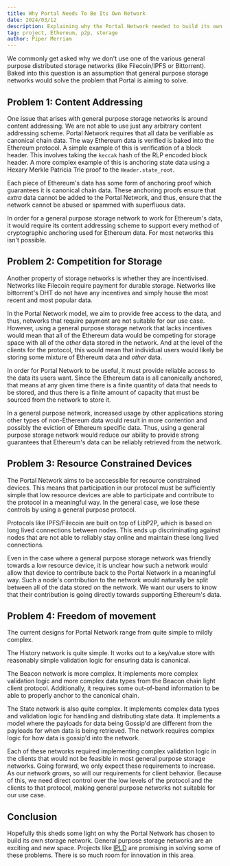 ```yaml
---
title: Why Portal Needs To Be Its Own Network
date: 2024/03/12
description: Explaining why the Portal Network needed to build its own network rather than leverage an existing distributed storage engine like Filecoin or Swarm.
tag: project, Ethereum, p2p, storage
author: Piper Merriam
---
```


We commonly get asked why we don't use one of the various general purpose
distributed storage networks (like Filecoin/IPFS or Bittorrent).  Baked into
this question is an assumption that general purpose storage networks would
solve the problem that Portal is aiming to solve.

## Problem 1: Content Addressing

One issue that arises with general purpose storage networks is around content
addressing.  We are not able to use just any arbitrary content addressing
scheme.  Portal Network requires that all data be verifiable as canonical chain
data.  The way Ethereum data is verified is baked into the Ethereum protocol.
A simple example of this is verification of a block header.  This involves
taking the `keccak` hash of the RLP encoded block header.  A more complex
example of this is anchoring state data using a Hexary Merkle Patricia Trie
proof to the `Header.state_root`.

Each piece of Ethereum's data has some form of anchoring proof which guarantees
it is canonical chain data.  These anchoring proofs ensure that *extra* data
cannot be added to the Portal Network, and thus, ensure that the network cannot
be abused or spammed with superfluous data.

In order for a general purpose storage network to work for Ethereum's data, it
would require its content addressing scheme to support every method of
cryptographic anchoring used for Ethereum data.  For most networks this isn't
possible.

## Problem 2: Competition for Storage

Another property of storage networks is whether they are incentivised. Networks
like Filecoin require payment for durable storage. Networks like bittorrent's
DHT do not have any incentives and simply house the most recent and most
popular data.

In the Portal Network model, we aim to provide free access to the data, and
thus, networks that require payment are not suitable for our use case.
However, using a general purpose storage network that lacks incentives would
mean that all of the Ethereum data would be competing for storage space with
all of the *other* data stored in the network.  And at the level of the clients
for the protocol, this would mean that individual users would likely be storing
some mixture of Ethereum data and *other* data.

In order for Portal Network to be useful, it must provide reliable access to
the data its users want.  Since the Ethereum data is all canonically anchored,
that means at any given time there is a finite quantity of data that needs to
be stored, and thus there is a finite amount of capacity that must be sourced
from the network to store it.

In a general purpose network, increased usage by other applications storing
other types of non-Ethereum data would result in more contention and possibly
the eviction of Ethereum specific data.  Thus, using a general purpose storage
network would reduce our ability to provide strong guarantees that Ethereum's
data can be reliably retrieved from the network.

## Problem 3: Resource Constrained Devices

The Portal Network aims to be acccessible for resource constrained devices.
This means that participation in our protocol must be sufficiently simple that
low resource devices are able to participate and contribute to the protocol in
a meaningful way.  In the general case, we lose these controls by using a
general purpose protocol.

Protocols like IPFS/Filecoin are built on top of LibP2P, which is based on long
lived connections between nodes.  This ends up discriminating against nodes
that are not able to reliably stay online and maintain these long lived
connections.

Even in the case where a general purpose storage network was friendly towards a
low resource device, it is unclear how such a network would allow that device
to contribute back to the Portal Network in a meaningful way.  Such a node's
contribution to the network would naturally be split between all of the data
stored on the network.  We want our users to know that their contribution is
going directly towards supporting Ethereum's data.


## Problem 4: Freedom of movement

The current designs for Portal Network range from quite simple to mildly
complex.

The History network is quite simple.  It works out to a key/value store with
reasonably simple validation logic for ensuring data is canonical.

The Beacon network is more complex.  It implements more complex validation
logic and more complex data types from the Beacon chain light client protocol.
Additionally, it requires some out-of-band information to be able to properly
anchor to the canonical chain.

The State network is also quite complex.  It implements complex data types and
validation logic for handling and distributing state data. It implements a
model where the payloads for data being Gossip'd are different from the
payloads for when data is being retrieved.  The network requires complex logic
for how data is gossip'd into the network.

Each of these networks required implementing complex validation logic in the
clients that would not be feasible in most general purpose storage networks.
Going forward, we only expect these requirements to increase.  As our network
grows, so will our requirements for client behavior.  Because of this, we need
direct control over the low levels of the protocol and the clients to that
protocol, making general purpose networks not suitable for our use case.


## Conclusion

Hopefully this sheds some light on why the Portal Network has chosen to build
its own storage network. General purpose storage networks are an exciting and
new space.  Projects like [IPLD](https://ipld.io/) are promising in solving
some of these problems.  There is so much room for innovation in this area.
